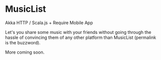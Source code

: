 # MusicList

Akka HTTP / Scala.js + Require Mobile App

Let's you share some music with your friends without going through
the hassle of convincing them of any other platform than MusicList (permalink is the buzzword).

More coming soon.


